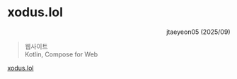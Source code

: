 # xodus.lol

<div align=right>
        jtaeyeon05 (2025/09)
</div>

> 웹사이트   
> Kotlin, Compose for Web

[xodus.lol](https://xodus.lol)
